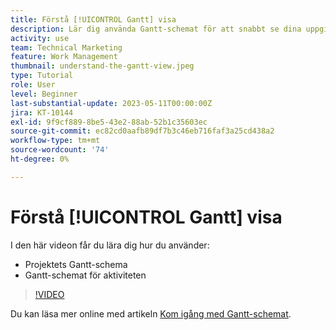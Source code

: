 ```yaml
---
title: Förstå [!UICONTROL Gantt] visa
description: Lär dig använda Gantt-schemat för att snabbt se dina uppgifter och projekt på en hög nivå med en överraskande detaljrikedom.
activity: use
team: Technical Marketing
feature: Work Management
thumbnail: understand-the-gantt-view.jpeg
type: Tutorial
role: User
level: Beginner
last-substantial-update: 2023-05-11T00:00:00Z
jira: KT-10144
exl-id: 9f9cf889-8be5-43e2-88ab-52b1c35603ec
source-git-commit: ec82cd0aafb89df7b3c46eb716faf3a25cd438a2
workflow-type: tm+mt
source-wordcount: '74'
ht-degree: 0%

---
```


# Förstå [!UICONTROL Gantt] visa

I den här videon får du lära dig hur du använder:

* Projektets Gantt-schema
* Gantt-schemat för aktiviteten

>[!VIDEO](https://video.tv.adobe.com/v/3419304/?quality=12&learn=on)

Du kan läsa mer online med artikeln [Kom igång med Gantt-schemat](https://experienceleague.adobe.com/docs/workfront/using/manage-work/the-gantt-chart/gantt-chart-overview/get-started-with-gantt.html?lang=en).
